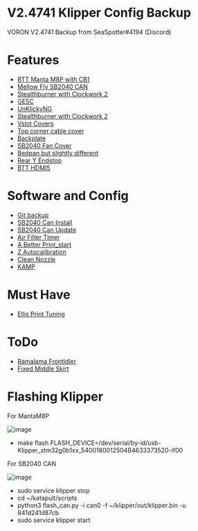 # V2.4741 Klipper Config Backup
VORON V2.4741 Backup from SeaSpotter#4194 (Discord)

# Features
- [BTT Manta M8P with CB1](https://t4kuuy4.github.io/Voron-Documentation/build/electrical/V2_M8P_Wiring.html)
- [Mellow Fly SB2040 CAN](https://github.com/cruiten/Voron-Related/tree/main/CANbus/Documentation)
- [Stealthburner with Clockwork 2](https://vorondesign.com/voron_stealthburner)
- [GE5C](https://github.com/VoronDesign/VoronUsers/tree/master/printer_mods/hartk1213/Voron2.4_GE5C)
- [UnKlickyNG](https://github.com/majarspeed/Unklicky)
- [Stealthburner with Clockwork 2](https://vorondesign.com/voron_stealthburner)
- [Vslot Covers](https://github.com/VoronDesign/VoronUsers/tree/master/printer_mods/chri.kai.in/20x20mm_Profile_Covers)
- [Top corner cable cover](https://github.com/VoronDesign/VoronUsers/tree/master/printer_mods/Dr-Info/corner_cable_cover_with_drop_down_holes)
- [Backplate](https://github.com/VoronDesign/VoronUsers/tree/master/printer_mods/richardjm/back-plate)
- [SB2040 Fan Cover](https://www.printables.com/de/model/300272-sb2040-fan-cover)
- [Bedpan but slightly different](https://github.com/Ramalama2/Voron-2-Mods/tree/main/Mandalaroseworks/BedPan)
- [Rear Y Endstop](https://github.com/RepRapster/Voron2.4-Rear-Gantry-Y-Endstop-Mount)
- [BTT HDMI5](https://www.teamfdm.com/files/file/618-mount-for-bigtreetech-hdmi5-screen-trident-voron-2xxx/)

# Software and Config
- [Git backup](https://github.com/th33xitus/kiauh/wiki/How-to-autocommit-config-changes-to-github%3F)
- [SB2040 Can Install](https://github.com/cruiten/Voron-Related/tree/main/CANbus/Documentation)
- [SB2040 Can Update](https://github.com/IRTrail/Voron-Stuff/blob/fec7ca32670783e7f6397409f2f991ccbddd47b6/Updating%20SB2040%20Toolhead%20PCB%20through%20CanBoot.md)
- [Air Filter Timer](https://github.com/MapleLeafMakers/KlipperMacros/blob/main/air_filter_timer.cfg)
- [A Better Print_start](https://github.com/jontek2/A-better-print_start-macro)
- [Z Autocalibration](https://github.com/protoloft/klipper_z_calibration)
- [Clean Nozzle](https://github.com/VoronDesign/VoronUsers/blob/master/orphaned_mods/printer_mods/edwardyeeks/Decontaminator_Purge_Bucket_%26_Nozzle_Scrubber/Macros/nozzle_scrub.cfg)
- [KAMP](https://github.com/kyleisah/Klipper-Adaptive-Meshing-Purging)

# Must Have
- [Ellis Print Tuning](https://ellis3dp.com/Print-Tuning-Guide/)

# ToDo
- [Ramalama Frontidler](https://github.com/Ramalama2/Voron-2-Mods/tree/main/Front_Idlers)
- [Fixed Middle Skirt](https://github.com/EraserFX/Voron-2.4r2-Trident-Middle-Fan-Skirt)

# Flashing Klipper

For MantaM8P

![image](https://user-images.githubusercontent.com/5041760/210430907-bf709288-b8a2-4d28-aa9e-72d6c8d3bfea.png)

- make flash FLASH_DEVICE=/dev/serial/by-id/usb-Klipper_stm32g0b1xx_5400180012504B4633373520-if00

For SB2040 CAN

![image](https://user-images.githubusercontent.com/5041760/210431112-60c6af39-2310-49c9-a129-7992140ba9f2.png)

- sudo service klipper stop
- cd ~/katapult/scripts
- python3 flash_can.py -i can0 -f ~/klipper/out/klipper.bin -u 841d241d87cb
- sudo service klipper start
